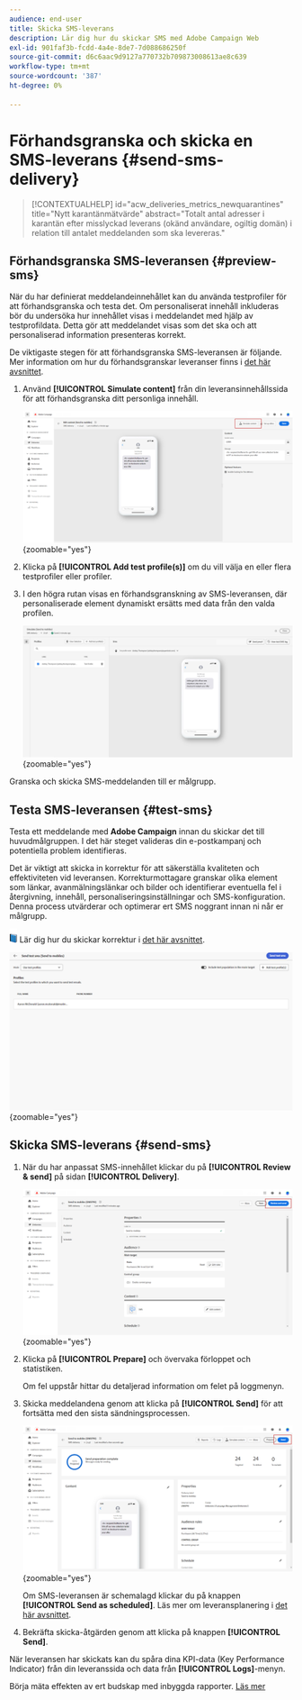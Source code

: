 ```yaml
---
audience: end-user
title: Skicka SMS-leverans
description: Lär dig hur du skickar SMS med Adobe Campaign Web
exl-id: 901faf3b-fcdd-4a4e-8de7-7d088686250f
source-git-commit: d6c6aac9d9127a770732b709873008613ae8c639
workflow-type: tm+mt
source-wordcount: '387'
ht-degree: 0%

---
```


# Förhandsgranska och skicka en SMS-leverans {#send-sms-delivery}

>[!CONTEXTUALHELP]
>id="acw_deliveries_metrics_newquarantines"
>title="Nytt karantänmätvärde"
>abstract="Totalt antal adresser i karantän efter misslyckad leverans (okänd användare, ogiltig domän) i relation till antalet meddelanden som ska levereras."

## Förhandsgranska SMS-leveransen {#preview-sms}

När du har definierat meddelandeinnehållet kan du använda testprofiler för att förhandsgranska och testa det. Om personaliserat innehåll inkluderas bör du undersöka hur innehållet visas i meddelandet med hjälp av testprofildata. Detta gör att meddelandet visas som det ska och att personaliserad information presenteras korrekt.

De viktigaste stegen för att förhandsgranska SMS-leveransen är följande. Mer information om hur du förhandsgranskar leveranser finns i [det här avsnittet](../preview-test/preview-content.md).

1. Använd **[!UICONTROL Simulate content]** från din leveransinnehållssida för att förhandsgranska ditt personliga innehåll.

   ![Förhandsgranska anpassat SMS-innehåll](assets/sms_send_1.png){zoomable="yes"}

1. Klicka på **[!UICONTROL Add test profile(s)]** om du vill välja en eller flera testprofiler eller profiler.

   <!--
    Once your test profiles are selected, click **[!UICONTROL Select]**.
    ![Selecting test profiles for SMS preview](assets/sms_send_2.png){zoomable="yes"}
    -->

1. I den högra rutan visas en förhandsgranskning av SMS-leveransen, där personaliserade element dynamiskt ersätts med data från den valda profilen.

   ![Förhandsgranskningsfönstret med personlig SMS-leverans](assets/sms_send_3.png){zoomable="yes"}

Granska och skicka SMS-meddelanden till er målgrupp.

## Testa SMS-leveransen {#test-sms}

Testa ett meddelande med **Adobe Campaign** innan du skickar det till huvudmålgruppen. I det här steget valideras din e-postkampanj och potentiella problem identifieras.

Det är viktigt att skicka in korrektur för att säkerställa kvaliteten och effektiviteten vid leveransen. Korrekturmottagare granskar olika element som länkar, avanmälningslänkar och bilder och identifierar eventuella fel i återgivning, innehåll, personaliseringsinställningar och SMS-konfiguration. Denna process utvärderar och optimerar ert SMS noggrant innan ni når er målgrupp.

![Bokikon för att skicka korrektur](../assets/do-not-localize/book.png) Lär dig hur du skickar korrektur i [det här avsnittet](../preview-test/test-deliveries.md).

![Testar SMS-leverans](assets/sms_send_6.png){zoomable="yes"}

## Skicka SMS-leverans {#send-sms}

1. När du har anpassat SMS-innehållet klickar du på **[!UICONTROL Review & send]** på sidan **[!UICONTROL Delivery]**.

   ![Granska och skicka SMS-leverans](assets/sms_send_4.png){zoomable="yes"}

1. Klicka på **[!UICONTROL Prepare]** och övervaka förloppet och statistiken.

   Om fel uppstår hittar du detaljerad information om felet på loggmenyn.

1. Skicka meddelandena genom att klicka på **[!UICONTROL Send]** för att fortsätta med den sista sändningsprocessen.

   ![Skickar SMS-leverans](assets/sms_send_5.png){zoomable="yes"}

   Om SMS-leveransen är schemalagd klickar du på knappen **[!UICONTROL Send as scheduled]**. Läs mer om leveransplanering i [det här avsnittet](../msg/gs-messages.md#schedule-the-delivery-sending).

1. Bekräfta skicka-åtgärden genom att klicka på knappen **[!UICONTROL Send]**.

När leveransen har skickats kan du spåra dina KPI-data (Key Performance Indicator) från din leveranssida och data från **[!UICONTROL Logs]**-menyn.

Börja mäta effekten av ert budskap med inbyggda rapporter. [Läs mer](../reporting/sms-report.md)